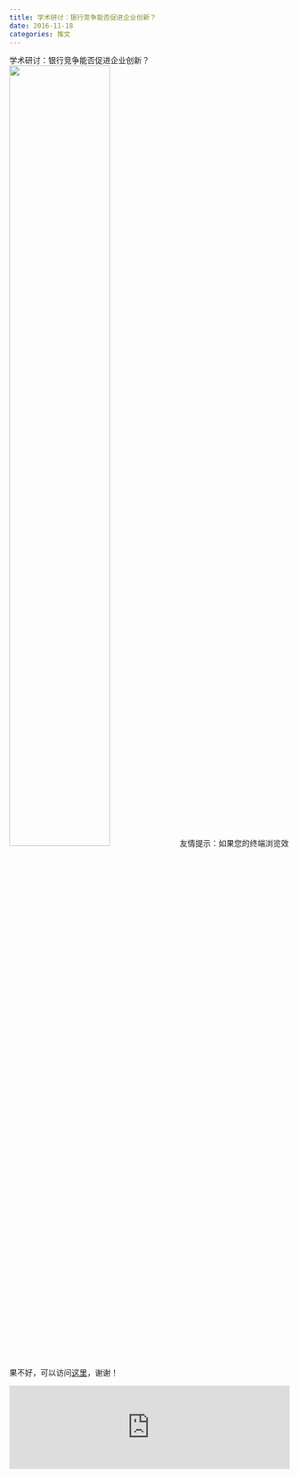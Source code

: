 ```yaml
---
title: 学术研讨：银行竞争能否促进企业创新？
date: 2016-11-18
categories: 推文
---
```

学术研讨：银行竞争能否促进企业创新？
<img src="http://mmbiz.qpic.cn/mmbiz_png/ACviaWTBFxhb8vAyKwz3RHO30qfECZQpKdRoSqbW0KwcZP6Z0fajnPBWJnveBqsJkBkrKuicUfibbucl9uJtrog8Q/0?wx_fmt=png" style="width: 60%; height: auto;"/><!--more-->
友情提示：如果您的终端浏览效果不好，可以访问[这里](https://stata-club.github.io/stata_article/2016-11-18.html)，谢谢！
<iframe src="https://stata-club.github.io/stata_article/2016-11-18.html" id="iframepage" frameborder="0" scrolling="no" marginheight="0" marginwidth="0" width="100%" onLoad="iFrameHeight()"></iframe>
<script type="text/javascript" language="javascript">
function iFrameHeight() {
var ifm= document.getElementById("iframepage");
var subWeb = document.frames ? document.frames["iframepage"].document : ifm.contentDocument;   
if(ifm != null && subWeb != null) {
 ifm.height = subWeb.body.scrollHeight;
} 
} 
</script> 
